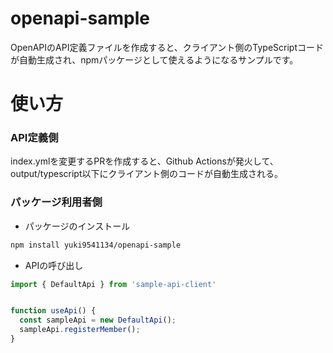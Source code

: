 # openapi-sample
OpenAPIのAPI定義ファイルを作成すると、クライアント側のTypeScriptコードが自動生成され、npmパッケージとして使えるようになるサンプルです。

# 使い方
### API定義側
index.ymlを変更するPRを作成すると、Github Actionsが発火して、output/typescript以下にクライアント側のコードが自動生成される。

### パッケージ利用者側
- パッケージのインストール
```bash
npm install yuki9541134/openapi-sample
```

- APIの呼び出し
```js
import { DefaultApi } from 'sample-api-client'


function useApi() {
  const sampleApi = new DefaultApi();
  sampleApi.registerMember();
}

```
